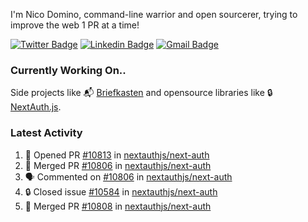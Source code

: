 
I'm Nico Domino, command-line warrior and open sourcerer, trying to improve the web 1 PR at a time!

[![Twitter Badge](https://img.shields.io/badge/-@ndom91-1ca0f1?style=flat-square&labelColor=1ca0f1&logo=twitter&logoColor=white&link=https://twitter.com/ndom91)](https://twitter.com/ndom91) [![Linkedin Badge](https://img.shields.io/badge/-ndom91-blue?style=flat-square&logo=Linkedin&logoColor=white&link=https://www.linkedin.com/in/ndom91/)](https://www.linkedin.com/in/ndom91/) [![Gmail Badge](https://img.shields.io/badge/-yo@ndo.dev-c14438?style=flat-square&logo=mail.ru&logoColor=white&link=mailto:yo@ndo.dev)](mailto:yo@ndo.dev)

### Currently Working On..

Side projects like 📬 [Briefkasten](https://briefkastenhq.com) and opensource libraries like 🔒 [NextAuth.js](https://github.com/nextauthjs/next-auth).

<!--START_SECTION_PROFILE_VIEWS:readme-info-->
<!--END_SECTION_PROFILE_VIEWS:readme-info-->

<!--START_SECTION_DAILY_COMMIT:readme-info-->
<!--END_SECTION_DAILY_COMMIT:readme-info-->

<!--START_SECTION_WEEKLY_COMMIT:readme-info-->
<!--END_SECTION_WEEKLY_COMMIT:readme-info-->

### Latest Activity

<!--START_SECTION:activity-->
1. 💪 Opened PR [#10813](https://github.com/nextauthjs/next-auth/pull/10813) in [nextauthjs/next-auth](https://github.com/nextauthjs/next-auth)
2. 🎉 Merged PR [#10806](https://github.com/nextauthjs/next-auth/pull/10806) in [nextauthjs/next-auth](https://github.com/nextauthjs/next-auth)
3. 🗣 Commented on [#10806](https://github.com/nextauthjs/next-auth/pull/10806#issuecomment-2094109731) in [nextauthjs/next-auth](https://github.com/nextauthjs/next-auth)
4. 🔒 Closed issue [#10584](https://github.com/nextauthjs/next-auth/issues/10584) in [nextauthjs/next-auth](https://github.com/nextauthjs/next-auth)
5. 🎉 Merged PR [#10808](https://github.com/nextauthjs/next-auth/pull/10808) in [nextauthjs/next-auth](https://github.com/nextauthjs/next-auth)
<!--END_SECTION:activity-->
